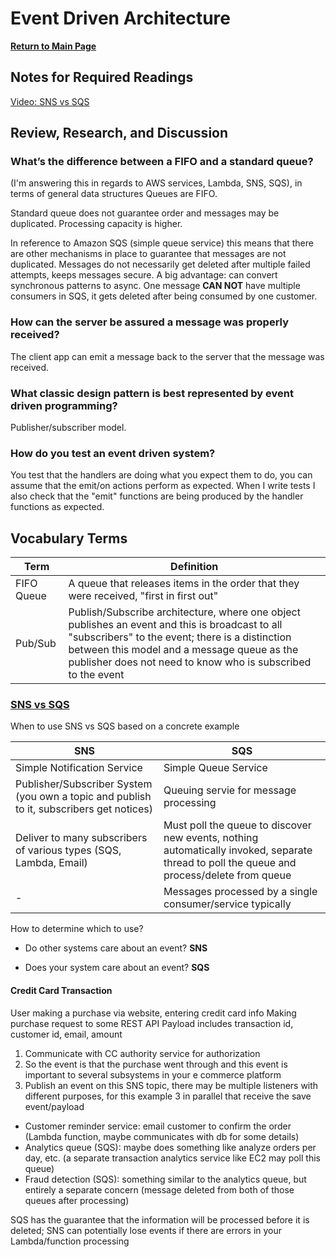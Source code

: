 # Event Driven Architecture

**[Return to Main Page](https://annethor.github.io/reading-notes/)**

## Notes for Required Readings

[Video: SNS vs SQS](#sns-vs-sqs)

## Review, Research, and Discussion

### What’s the difference between a FIFO and a standard queue?

(I'm answering this in regards to AWS services, Lambda, SNS, SQS), in terms of general data structures Queues are FIFO.

Standard queue does not guarantee order and messages may be duplicated. Processing capacity is higher.

In reference to Amazon SQS (simple queue service) this means that there are other mechanisms in place to guarantee that messages are not duplicated. Messages do not necessarily get deleted after multiple failed attempts, keeps messages secure. A big advantage: can convert synchronous patterns to async. One message **CAN NOT** have multiple consumers in SQS, it gets deleted after being consumed by one customer.

### How can the server be assured a message was properly received?

The client app can emit a message back to the server that the message was received.

### What classic design pattern is best represented by event driven programming?

Publisher/subscriber model.

### How do you test an event driven system?

You test that the handlers are doing what you expect them to do, you can assume that the emit/on actions perform as expected. When I write tests I also check that the "emit" functions are being produced by the handler functions as expected.

## Vocabulary Terms

Term | Definition
---- | ----------
FIFO Queue | A queue that releases items in the order that they were received, "first in first out"
Pub/Sub | Publish/Subscribe architecture, where one object publishes an event and this is broadcast to all "subscribers" to the event; there is a distinction between this model and a message queue as the publisher does not need to know who is subscribed to the event

### [SNS vs SQS](https://www.youtube.com/watch?v=mXk0MNjlO7A)

When to use SNS vs SQS based on a concrete example

SNS | SQS
--- | ---
Simple Notification Service | Simple Queue Service
Publisher/Subscriber System (you own a topic and publish to it, subscribers get notices) | Queuing servie for message processing 
Deliver to many subscribers of various types (SQS, Lambda, Email) | Must poll the queue to discover new events, nothing automatically invoked, separate thread to poll the queue and process/delete from queue
 - | Messages processed by a single consumer/service typically 
 
How to determine which to use?

- Do other systems care about an event? **SNS**

- Does your system care about an event? **SQS**

#### Credit Card Transaction 

User making a purchase via website, entering credit card info
Making purchase request to some REST API
Payload includes transaction id, customer id, email, amount

1. Communicate with CC authority service for authorization
2. So the event is that the purchase went through and this event is important to several subsystems in your e commerce platform
3. Publish an event on this SNS topic, there may be multiple listeners with different purposes, for this example 3 in parallel that receive the save event/payload

  - Customer reminder service: email customer to confirm the order (Lambda function, maybe communicates with db for some details)
  - Analytics queue (SQS): maybe does something like analyze orders per day, etc. (a separate transaction analytics service like EC2 may poll this queue)
  - Fraud detection (SQS): something similar to the analytics queue, but entirely a separate concern (message deleted from both of those queues after processing)

SQS has the guarantee that the information will be processed before it is deleted; SNS can potentially lose events if there are errors in your Lambda/function processing
